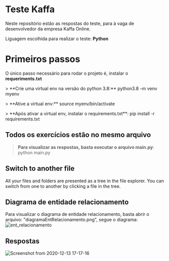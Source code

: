 # Teste Kaffa

Neste repositório estão as respostas do teste, para à vaga de desenvolvedor da empresa Kaffa Online.

Liguagem escolhida para realizar o teste: **Python**

# Primeiros passos

O único passo necessário para rodar o projeto é, instalar o **requeriments.txt**
<p> > **Crie uma virtual env na versão do python 3.8:** python3.8 -m venv myenv</p>
<p> > **Ative a virtual env:** source myenv/bin/activate</p>
<p> > **Após ativar a virtual env, instalar o requirements.txt**: pip install -r requirements.txt</p>


## Todos os exercícios estão no mesmo arquivo

> **Para visualizar as respostas, basta executar o arquivo main.py**: python main.py

## Switch to another file

All your files and folders are presented as a tree in the file explorer. You can switch from one to another by clicking a file in the tree.

## Diagrama de entidade relacionamento 

Para visualizar o diagrama de entidade relacionamento, basta abrir o arquivo: "diagramaEntRelacionamento.png", segue o diagrama: 
![ent_relacionamento](https://user-images.githubusercontent.com/47038612/102022587-a2125100-3d66-11eb-80f5-a2388f3af5ab.png)

## Respostas

![Screenshot from 2020-12-13 17-17-16](https://user-images.githubusercontent.com/47038612/102022671-15b45e00-3d67-11eb-8b25-1fa8eaf89e83.png)
